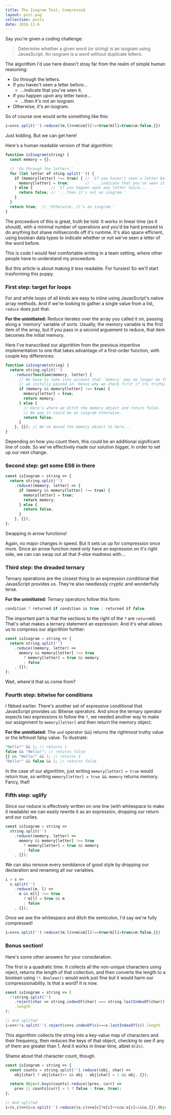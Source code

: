 ```yaml
---
title: The Isogram Test, Compressed
layout: post.pug
collection: posts
date: 2016-11-6
---
```


Say you're given a coding challenge: 

> Determine whether a given word (or string) is an isogram using JavasScript. An isogram is a word without duplicate letters.

The algorithim I'd use here doesn't stray far from the realm of simple human reasoning:

* Go through the letters. 
* If you haven't seen a letter before... 
  * ...indicate that you've seen it. 
* If you happen upon any letter twice... 
  * ...then it's not an isogram.  
* Otherwise, it's an isogram.

So of course one would write something like this:

```javascript
i=s=>s.split('').reduce((m,l)=>m&&m[l]!==true?m[l]=true&&m:false,{})
```

Just kidding. But we can get here!

Here's a human readable version of that algorithim:

```javascript
function isIsogram(string) {
  const memory = {};

  // 'Go through the letters.'
  for (let letter of sting.split('')) {
    if (memory[letter] !== true) { // 'If you haven't seen a letter before...'
      memory[letter] = true;       // '...indicate that you've seen it.'
    } else {        // 'If you happen upon any letter twice...
      return false; // '...then it's not an isogram.'
    }
  }
  return true;  // 'Otherwise, it's an isogram.'
}
``` 

The proceedure of this is great, truth be told. It works in linear time (as it should), with a minimal number of operations and you'd be hard pressed to do anything but shave milliseconds off it's runtime. It's also space efficient, using boolean data types to indicate whether or not we've seen a letter of the word before.

This is code I would feel comfortable writing in a team setting, where other people have to understand my proceedure.

But this article is about making it _less_ readable. For funsies! So we'll start trasforming this puppy.

### First step: target for loops

For and while loops of all kinds are easy to inline using JavasScript's native array methods. And if we're looking to gather a single value from a list, `reduce` does just that.

__For the uninitiated:__ Reduce iterates over the array you called it on, passing along a 'memory' variable of sorts. Usually, the memory variable is the first item of the array, but if you pass in a second arguement to reduce, that item becomes the initial memory. 

Here I've transcribed our algorithim from the previous imperitive implementation to one that takes advantage of a first-order function, with couple key differences:

```javascript
function isIsogram(string) {
  return string.split('')
    .reduce(function(memory, letter) {
      // We have to take into account that `memory` may no longer be the object 
      // we initally passed in. Hence why we check first if its truthy.
      if (memory && memory[letter] !== true) {
        memory[letter] = true;
        return memory;
      } else {
        // Here's where we ditch the memory object and return false. 
        // No way it could be an isogram otherwise.
        return false;
      }
    }, {}); // We've moved the memory object to here...
}
```

Depending on how you count them, this could be an additional significant line of code. So we've effectively made our solution bigger, in order to set up our next change.

### Second step: get some ES6 in there

```javascript
const isIsogram = string => { 
  return string.split('')
    .reduce((memory, letter) => {
      if (memory && memory[letter] !== true) {
        memory[letter] = true;
        return memory;
      } else {
        return false;
      }
    }, {});
};
```

Swapping in arrow functions!

Again, no major changes in speed. But it sets us up for compression once more. Since an arrow function need only have an expression on it's right side, we can can swap out all that if-else madness with...

### Third step: the dreaded ternary 

Ternary operations are the closest thing to an expression conditional that JavasScript provides us. They're also needlessly cryptic and wonderfully terse.

__For the uninitiated:__ Ternary operators follow this form:

```javascript
condition ? returned if condition is true : returned if false
```

The important part is that the sections to the right of the `?` are `return`ed. That's what makes a ternary statement an expression. And it's what allows us to compress our algorithim further:

```javascript
const isIsogram = string => {
  return string.split('')
    .reduce((memory, letter) =>
      memory && memory[letter] !== true 
        ? memory[letter] = true && memory
        : false      
    , {});
};
```

Wait, where'd that `&&` come from?

### Fourth step: bitwise for conditions

I fibbed earlier. There's another set of expressive conditional that JavasScript provides us: Bitwise operators. And since the ternary operator expects two expressions to follow the `?`, we needed another way to make our assignment to `memory[letter]` and then return the memory object. 

__For the uninitiated:__ The `and` operator (`&&`) returns the rightmost truthy value or the leftmost falsy value. To illustrate:

```javascript
"Hello!" && 1; // returns 1
false && "Hello!"; // returns false
{} && "Hello!" && 1; // returns 1
"Hello!" && false && 1; // returns false
```

In the case of our algorithim, just writing `memory[letter] = true` would return true, so writing `memory[letter] = true && memory` returns memory. Fancy, that!

### Fifth step: uglify

Since our reduce is effectively written on one line (with whitespace to make it readable) we can easily rewrite it as an expression, dropping our return and our curlies.

```javascript
const isIsogram = string => 
  string.split('')
    .reduce((memory, letter) =>
      memory && memory[letter] !== true 
        ? memory[letter] = true && memory
        : false      
    , {});
```

We can also remove every semblance of good style by dropping our declaration and renaming all our variables.

```javascript
i = s => 
  s.split('')
    .reduce((m, l) =>
      m && m[l] !== true 
        ? m[l] = true && m
        : false 
    , {});
```

Once we axe the whitespace and ditch the semicolon, I'd say we're fully compressed!

```javascript
i=s=>s.split('').reduce((m,l)=>m&&m[l]!==true?m[l]=true&&m:false,{})
```

### Bonus section!

Here's some other answers for your consideration. 

The first is a quadratic time. It collects all the non-unique characters using reject, returns the length of that collection, and then converts the length to a boolean using `!!`. `Boolean()` would work just fine but it would harm our compressionability. Is that a word? It is now.

```javascript
const isIsogram = string => (
  !!string.split('')
    .reject(char => string.indexOf(char) === string.lastIndexOf(char))
    .length
);

// And uglifed
i=s=>!!s.split('').reject(c=>s.indexOf(c)===s.lastIndexOf(c)).length
```

This algorithim collects the string into a key-value map of characters and their frequency, then reduces the keys of that object, checking to see if any of them are greater than 1. And it works in linear time, albiet `O(2n)`.

Shame about that character count, though.

```javascript
const isIsogram = string => {
  const counts = string.split('').reduce((obj, char) =>
    obj[char] ? obj[char]++ && obj : obj[char] = 1 && obj, {});

  return Object.keys(counts).reduce((prev, curr) =>
    prev || counts[curr] > 1 ? false : true, true);
};

// And uglifed
i=(s,c)=>(c=s.split('').reduce((o,c)=>o[c]?o[c]++&&o:o[c]=1&&o,{}),Object.keys(c).reduce((p,d)=>p||c[d]>1?false:true,true))
```